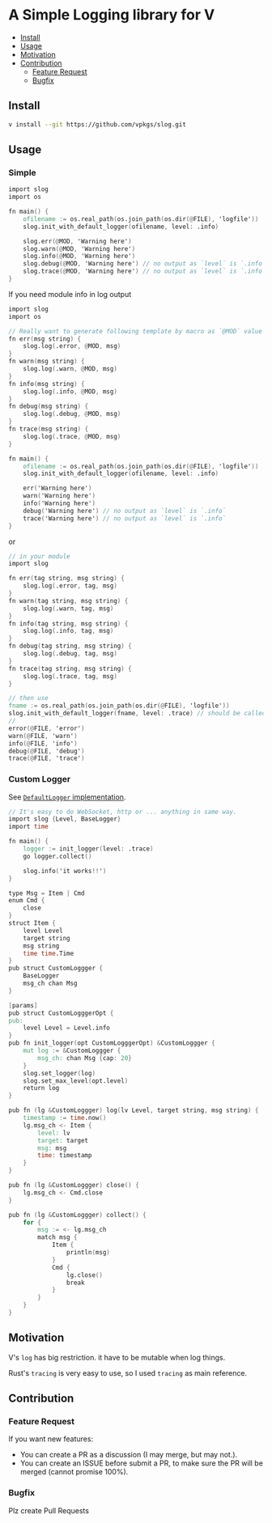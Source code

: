 # A Simple Logging library for V

- [Install](#install)
- [Usage](#usage)
- [Motivation](#motivation)
- [Contribution](#contribution)
  - [Feature Request](#feature-request)
  - [Bugfix](#bugfix)

## Install
```sh
v install --git https://github.com/vpkgs/slog.git
```

## Usage

### Simple
```v
import slog
import os

fn main() {
	ofilename := os.real_path(os.join_path(os.dir(@FILE), 'logfile'))
	slog.init_with_default_logger(ofilename, level: .info)

	slog.err(@MOD, 'Warning here')
	slog.warn(@MOD, 'Warning here')
	slog.info(@MOD, 'Warning here')
	slog.debug(@MOD, 'Warning here') // no output as `level` is `.info`
	slog.trace(@MOD, 'Warning here') // no output as `level` is `.info`
}
```

If you need module info in log output

```v
import slog
import os

// Really want to generate following template by macro as `@MOD` value changes, or ...
fn err(msg string) {
	slog.log(.error, @MOD, msg)
}
fn warn(msg string) {
	slog.log(.warn, @MOD, msg)
}
fn info(msg string) {
	slog.log(.info, @MOD, msg)
}
fn debug(msg string) {
	slog.log(.debug, @MOD, msg)
}
fn trace(msg string) {
	slog.log(.trace, @MOD, msg)
}

fn main() {
	ofilename := os.real_path(os.join_path(os.dir(@FILE), 'logfile'))
	slog.init_with_default_logger(ofilename, level: .info)

	err('Warning here')
	warn('Warning here')
	info('Warning here')
	debug('Warning here') // no output as `level` is `.info`
	trace('Warning here') // no output as `level` is `.info`
}
```

or 

```v
// in your module
import slog

fn err(tag string, msg string) {
	slog.log(.error, tag, msg)
}
fn warn(tag string, msg string) {
	slog.log(.warn, tag, msg)
}
fn info(tag string, msg string) {
	slog.log(.info, tag, msg)
}
fn debug(tag string, msg string) {
	slog.log(.debug, tag, msg)
}
fn trace(tag string, msg string) {
	slog.log(.trace, tag, msg)
}

// then use
fname := os.real_path(os.join_path(os.dir(@FILE), 'logfile'))
slog.init_with_default_logger(fname, level: .trace) // should be called only once
//
error(@FILE, 'error')
warn(@FILE, 'warn')
info(@FILE, 'info')
debug(@FILE, 'debug')
trace(@FILE, 'trace')
```

### Custom Logger

See [`DefaultLogger` implementation](/default_logger.v).

```v
// It's easy to do WebSocket, http or ... anything in same way.
import slog {Level, BaseLogger}
import time

fn main() {
	logger := init_logger(level: .trace)
	go logger.collect()

	slog.info('it works!!')
}

type Msg = Item | Cmd
enum Cmd {
	close
}
struct Item {
	level Level
	target string
	msg string
	time time.Time
}
pub struct CustomLoggger {
	BaseLogger
	msg_ch chan Msg
}

[params]
pub struct CustomLogggerOpt {
pub:
	level Level = Level.info
}
pub fn init_logger(opt CustomLogggerOpt) &CustomLoggger {
	mut log := &CustomLoggger {
		msg_ch: chan Msg {cap: 20}
	}
	slog.set_logger(log)
	slog.set_max_level(opt.level)
	return log
}

pub fn (lg &CustomLoggger) log(lv Level, target string, msg string) {
	timestamp := time.now()
	lg.msg_ch <- Item {
		level: lv
		target: target
		msg: msg
		time: timestamp
	}
}

pub fn (lg &CustomLoggger) close() {
	lg.msg_ch <- Cmd.close
}

pub fn (lg &CustomLoggger) collect() {
	for {
		msg := <- lg.msg_ch
		match msg {
			Item {
				println(msg)
			}
			Cmd {
				lg.close()
				break
			}
		}
	}
}
```

## Motivation
V's `log` has big restriction.
it have to be mutable when log things.

Rust's `tracing` is very easy to use, so I used `tracing` as main reference.

## Contribution
### Feature Request
If you want new features:
- You can create a PR as a discussion (I may merge, but may not.).
- You can create an ISSUE before submit a PR, to make sure the PR will be merged (cannot promise 100%).

### Bugfix
Plz create Pull Requests
